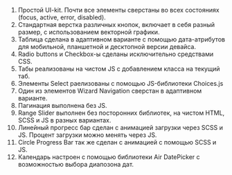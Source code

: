 1. Простой UI-kit. Почти все элементы сверстаны во всех состояниях (focus, active, error, disabled).
2. Стандартная верстка различных кнопок, включает в себя разный размер, с использованием векторной графики.
3. Таблица сделана в адаптивном варианте с помощью дата-атрибутов для мобильной, планшетной и десктопной версии девайса.
4. Radio buttons и Checkbox-ы сделаны исключительно средствами CSS.
5. Табы реализованы на чистом JS с добавлением класса на текущий таб.
6. Элементы Select раелизованы с помощью JS-библиотеки Choices.js
7. Один из элементов Wizard Navigation сверстан в адаптивном варианте.
8. Пагинация выполнена без JS.
9. Range Slider выполнен без посторонних библиотек, на чистом HTML, SCSS и JS в разных вариантах.
10. Линейный прогресс бар сделан с анимацией загрузки через SCSS и JS. Процент загрузки можно менять через JS.
11. Circle Progress Bar так же сделан с анимацией с помощью SCSS и JS.
12. Календарь настроен с помощью библиотеки Air DatePicker с возможностью выбора диапозона дат.
